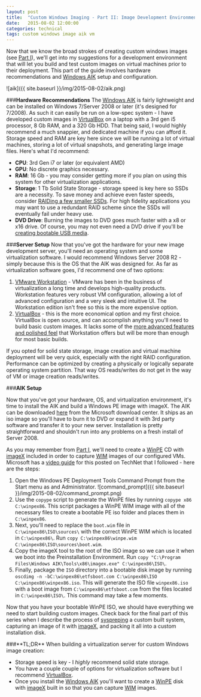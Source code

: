 ```yaml
---
layout: post
title:  "Custom Windows Imaging - Part II: Image Development Environment"
date:   2015-08-02 12:00:00
categories: technical
tags: custom windows image aik vm
---
```

Now that we know the broad strokes of creating custom windows images (see [Part I]({{site.baseurl}}/technical/custom_windows_imaging-1.html)), we'll get into my suggestions for a development environment that will let you build and test custom images on virtual machines prior to their deployment. This part of the guide involves hardware recommendations and [Windows AIK](http://www.microsoft.com/en-US/Download/details.aspx?id=5753) setup and configuration.

![aik]({{ site.baseurl }}/img/2015-08-02/aik.png)

###**Hardware Recommendations**
The [Windows AIK](http://www.microsoft.com/en-US/Download/details.aspx?id=5753) is fairly lightweight and can be installed on Windows 7/Server 2008 or later (it's designed for 7/2008). As such it can easily be run on a low-spec system - I have developed custom images in [VirtualBox](https://www.virtualbox.org/) on a laptop with a 3rd gen i5 processor, 8 Gb RAM, and a 320 Gb HDD. That being said, I would highly recommend a much snappier, and dedicated machine if you can afford it. Storage speed and RAM are key here since we will be running a lot of virtual machines, storing a lot of virtual snapshots, and generating large image files. Here's what I'd recommend:

* **CPU**: 3rd Gen i7 or later (or equivalent AMD)
* **GPU**: No discrete graphics necessary.
* **RAM**: 16 Gb - you may consider getting more if you plan on using this system for other virtualization applications.
* **Storage**: 1 Tb Solid State Storage - storage speed is key here so SSDs are a necessity. To save money and achieve even faster speeds, consider [RAIDing a few smaller SSDs](http://www.pcworld.com/article/2365767/feed-your-greed-for-speed-by-installing-ssds-in-raid-0.html). For high fidelity applications you may want to use a redundant RAID scheme since the SSDs will eventually fail under heavy use.
* **DVD Drive**: Burning the images to DVD goes much faster with a x8 or x16 drive. Of course, you may not even need a DVD drive if you'll be [creating bootable USB media](https://rufus.akeo.ie/).

###**Server Setup**
Now that you've got the hardware for your new image development server, you'll need an operating system and some virtualization software. I would recommend Windows Server 2008 R2 - simply because this is the OS that the AIK was designed for. As far as virtualization software goes, I'd recommend one of two options:

1. [VMware Workstation](https://www.vmware.com/products/workstation) - VMware has been in the business of virtualization a long time and develops high-quality products. Workstation features very robust VM configuration, allowing a lot of advanced configuration and a very sleek and intuitive UI. The Workstation edition isn't free so this is the more expensive option.
2. [VirtualBox](https://www.virtualbox.org/) - this is the more economical option and my first choice. VirtualBox is open source, and can accomplish anything you'll need to build basic custom images. It lacks some of the [more advanced features and polished feel](http://www.infoworld.com/article/2888046/virtualization/desktop-virtualization-review-vmware-workstation-vs-oracle-virtualbox.html) that Workstation offers but will be more than enough for most basic builds.

If you opted for solid state storage, image creation and virtual machine deployment will be very quick, especially with the right RAID configuration. Performance can be optimized by creating a physically or logically separate operating system partition. That way OS reads/writes do not get in the way of VM or image creation reads/writes.

###**AIK Setup**

Now that you've got your hardware, OS, and virtualization environment, it's time to install the AIK and build a Windows PE image with imageX. The AIK can be downloaded [here](https://www.microsoft.com/en-us/download/details.aspx?id=5753) from the Microsoft download center. It ships as an iso image so you'll have to burn it to DVD or expand it with 3rd party software and transfer it to your new server. Installation is pretty straightforward and shouldn't run into any problems on a fresh install of Server 2008.

As you may remember from [Part I]({{site.baseurl}}/technical/custom_windows_imaging-1.html), we'll need to create a [WinPE](https://en.wikipedia.org/wiki/Windows_Preinstallation_Environment) CD with [imageX](https://technet.microsoft.com/en-us/library/cc722145(v=ws.10).aspx) included in order to capture [WIM](https://technet.microsoft.com/en-us/library/cc749478(v=ws.10).aspx) images of our configured VMs. Microsoft has a [video guide](https://technet.microsoft.com/en-us/windows/ff657747) for this posted on TechNet that I followed - here are the steps:

1. Open the Windows PE Deployment Tools Command Prompt from the Start menu as and Administrator.
![command_prompt]({{ site.baseurl }}/img/2015-08-02/command_prompt.png)
2. Use the `copype` script to generate the WinPE files by running `copype x86 C:\winpex86`. This script packages a WinPE WIM image with all of the necessary files to create a bootable PE iso folder and places them in `C:\winpex86`.
3. Next, you'll need to replace the `boot.wim` file in `C:\winpex86\ISO\sources\` with the correct WinPE WIM which is located in `C:\winpex86\`. Run `copy C:\winpex86\winpe.wim C:\winpex86\ISO\sources\boot.wim`.
4. Copy the imageX tool to the root of the ISO image so we can use it when we boot into the Preinstallation Environment. Run `copy "C:\Program Files\Windows AIK\Tools\x86\imagex.exe" C:\winpex86\ISO\`.
5. Finally, package the `ISO` directory into a bootable disk image by running `oscdimg -n -bC:\winpex86\etfsboot.com C:\winpex86\ISO C:\winpex86\winpex86.iso`. This will generate the ISO file `winpex86.iso` with a boot image from `C:\winpex86\etfsboot.com` from the files located in `C:\winpex86\ISO\`. This command may take a few moments.

Now that you have your bootable WinPE ISO, we should have everything we need to start building custom images. Check back for the final part of this series when I describe the process of [syspreping](https://en.wikipedia.org/wiki/Sysprep) a custom built system, capturing an image of it with [imageX](https://technet.microsoft.com/en-us/library/cc722145(v=ws.10).aspx), and packing it all into a custom installation disk.

<div class="recipe" markdown="1">
###**TL;DR**
When building a virtualization server for custom Windows image creation:

* Storage speed is key - I *highly* recommend solid state storage.
* You have a couple couple of options for virtualization software but I recommend [VirtualBox](https://www.virtualbox.org/).
* Once you install the [Windows AIK](http://www.microsoft.com/en-US/Download/details.aspx?id=5753) you'll want to create a [WinPE](https://en.wikipedia.org/wiki/Windows_Preinstallation_Environment) disk with [imageX](https://technet.microsoft.com/en-us/library/cc722145(v=ws.10).aspx) built in so that you can capture [WIM](https://technet.microsoft.com/en-us/library/cc749478(v=ws.10).aspx) images.
</div>
